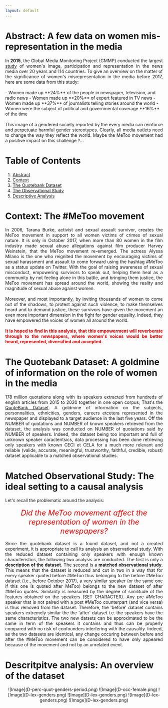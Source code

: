 ```yaml
---
layout: default
---
```


# <a name="abstract"></a> **Abstract**: A few data on women mis-representation in the media 

<div style="text-align: justify"> In <strong>2015</strong>, the Global Media Monitoring Project (GMMP) conducted the largest <a href="https://www.media-diversity.org/additional-files/Who_Makes_the_News_-_Global_Media_Monitoring_Project.pdf">study</a> of women's image, participation and representation in the news media over 20 years and 114 countries. To give an overview on the matter of the significance of women's misrepresentation in the media before 2017, here are some data from this study: </div>
<br>
- Women made up **24%** of the people in newspaper, television, and radio news
- Women made up **20%** of expert featured in TV news
- Women made up **37%** of journalists telling stories around the world
- Women were the subject of political and governmental coverage **16%** of the time
 <div style="text-align: justify"></div>
 <br>
 <div style="text-align: justify">This image of a gendered society reported by the every media can reinforce and perpetuate harmful gender stereotypes. Clearly, all media outlets need to change the way they reflect the world. Maybe the MeToo movement had a positive impact on this challenge ?... </div>



# **Table of Contents**
1. [Abstract](#abstract)
2. [Context](#context)
3. [The Quotebank Dataset](#quotebank)
4. [The Observational Study](#obsstudy)
5. [Descriptive Analysis](#descriptive)


# <a name="context"></a> **Context**: The #MeToo movement 

<div style="text-align: justify"> In 2006, Tarana Burke, activist and sexual assault survivor, creates the MeToo movement in support to all women victims of crimes of sexual nature. It is only in October 2017, when more than 80 women in the film industry made sexual abuse allegations against film producer Harvey Weinstein, that the MeToo movement re-emerged. The actress Alyssa Milano is the one who reignited the movement by encouraging victims of sexual harassment and assault to come forward using the hashtag #MeToo as a status update on Twitter. With the goal of raising awareness of sexual misconduct, empowering survivors to speak out, helping them heal as a community by not feeling alone in this battle, and bringing them justice, the MeToo movement has spread around the world, showing the reality and magnitude of sexual abuse against women.  </div>
<br>
<div style="text-align: justify">Moreover, and most importantly, by inviting thousands of women to come out of the shadows, to protest against such violence, to make themselves heard and to demand justice, these survivors have given the movement an even more important dimension in the fight for gender equality. Indeed, they have empowered the voices of women all around the world.  </div>
<br> 
<div style="text-align: justify"><span style="color:Red"><strong>It is hoped to find in this analysis, that this empowerment will reverberate through to the newspapers, where women's voices would be better heard, represented, diversified and accepted.</strong></span>  </div>


# <a name="quotebank"></a> **The Quotebank Dataset**: A goldmine of information on the role of women in the media

<div style="text-align: justify"> 178 million quotations along with its speakers extracted from hundreds of english articles from 2015 to 2020 together in one open corpus; That's the <a name="qtdata" href="https://dlab.epfl.ch/people/west/pub/Vaucher-Spitz-Catasta-West_WSDM-21.pdf">QuoteBank Dataset</a>. A goldmine of information on the subjects, personnalities, ethnicities, genders, careers etcetera represented in the newspaper and displayed to a target audience in the last five years. Off the NUMBER of quotations and NUMBER of known speakers retrieved from the dataset, the analysis was conducted on NUMBER of quotations said by NUMBER of speakers. Indeed, the dataset being too important and full of unknown speaker caracteritsics, data processing has been done retrieving only speakers with known CECI et CELA for a much more relevant and reliable (valide, accurate, meaningful, trustworthy, faithful, credible, robust)  dataset applicable to a matched observational studies. </div>

# <a name="obsstudy"></a> **Matched Observational Study**: The ideal setting to a causal analysis

<div style="text-align: justify"> Let's recall the problematic around the analysis: </div>
 
 <br>
 
 <center><span style="color:Red"><font size="5.2"><i>Did the MeToo movement affect the representation of women in the newspapers?</i></font></span></center>
 
 <br>
 
<div style="text-align: justify">Since the quotebank dataset is a found dataset, and not a created experiment, it is appropriate to call its analysis an observational study. With the reduced dataset containing only speakers with enough known characteristics, the following two analysis are conducted. The first is only a <strong>description of the dataset</strong>. The second is a <strong>matched observational study</strong>. This means that the dataset is reduced and cut in two in a way that for every speaker quoted before #MeToo thus belonging to the before #MeToo dataset (i.e., before October 2017), a very similar speaker (or the same one if this one is quoted after MeToo) belongs to the new dataset of after #MeToo quotes. Similarity is measured by the degree of similitude of the features obtained on the speakers (SET CHARACTER). Any pre #MeToo speaker that is not paired with a post #MeToo counterpart (and vice versa) is thus removed from the dataset. Therefore, the 'before' dataset contains speakers extremely similar the the 'after' dataset i.e. the speakers have the same characteristics. The two new datsets can be approximated to be the same in term of the speakers it contains and thus can be properly compared with no risk of confounders interfering with the causality.  Indeed, as the two datasets are identical, any change occuring between before and after the #MeToo movement can be considered to have only appeared because of the movement and not by an unrelated event.</div>


# <a name="description"></a> **Descritpitve analysis**: An overview of the dataset

<center>
![Image](D-perc-quot-genders-period.png)
![Image](D-occ-female.png)
![Image](D-lex-genders.png)
![Image](D-lex-genders.png)
![Image](D-lex-genders.png)
![Image](D-lex-genders.png)
 </center>
 
 
